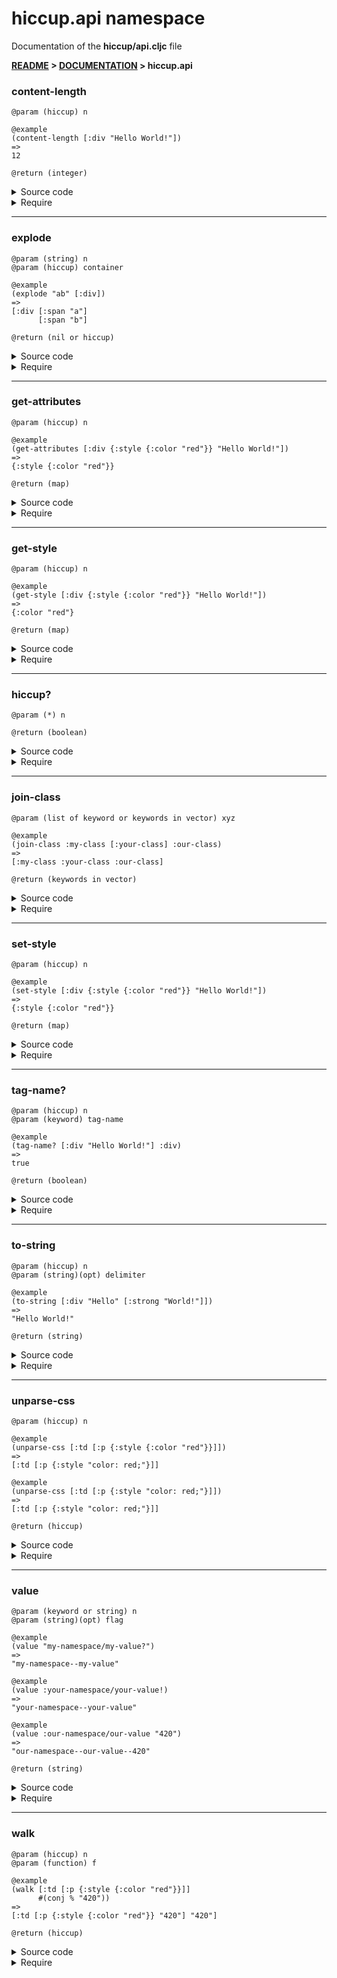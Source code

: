 
# <strong>hiccup.api</strong> namespace
<p>Documentation of the <strong>hiccup/api.cljc</strong> file</p>

<strong>[README](../../../README.md) > [DOCUMENTATION](../../COVER.md) > hiccup.api</strong>



### content-length

```
@param (hiccup) n
```

```
@example
(content-length [:div "Hello World!"])
=>
12
```

```
@return (integer)
```

<details>
<summary>Source code</summary>

```
(defn content-length
  [n]
  (-> n convert/to-string count))
```

</details>

<details>
<summary>Require</summary>

```
(ns my-namespace (:require [hiccup.api :as hiccup :refer [content-length]]))

(hiccup/content-length ...)
(content-length        ...)
```

</details>

---

### explode

```
@param (string) n
@param (hiccup) container
```

```
@example
(explode "ab" [:div])
=>
[:div [:span "a"]
      [:span "b"]
```

```
@return (nil or hiccup)
```

<details>
<summary>Source code</summary>

```
(defn explode
  [n container]
  (if (and (string? n)
           (type/hiccup? container))
      (letfn [(f [%1 %2] (conj %1 ^{:key (random/generate-uuid)} [:span %2]))]
             (reduce f container n))))
```

</details>

<details>
<summary>Require</summary>

```
(ns my-namespace (:require [hiccup.api :as hiccup :refer [explode]]))

(hiccup/explode ...)
(explode        ...)
```

</details>

---

### get-attributes

```
@param (hiccup) n
```

```
@example
(get-attributes [:div {:style {:color "red"}} "Hello World!"])
=>
{:style {:color "red"}}
```

```
@return (map)
```

<details>
<summary>Source code</summary>

```
(defn get-attributes
  [n]
  (if (vector? n)
      (if-let [attributes (vector/nth-item n 1)]
              (if (map?   attributes)
                  (return attributes)))))
```

</details>

<details>
<summary>Require</summary>

```
(ns my-namespace (:require [hiccup.api :as hiccup :refer [get-attributes]]))

(hiccup/get-attributes ...)
(get-attributes        ...)
```

</details>

---

### get-style

```
@param (hiccup) n
```

```
@example
(get-style [:div {:style {:color "red"}} "Hello World!"])
=>
{:color "red"}
```

```
@return (map)
```

<details>
<summary>Source code</summary>

```
(defn get-style
  [n]
  (if-let [attributes (get-attributes n)]
          (:style attributes)))
```

</details>

<details>
<summary>Require</summary>

```
(ns my-namespace (:require [hiccup.api :as hiccup :refer [get-style]]))

(hiccup/get-style ...)
(get-style        ...)
```

</details>

---

### hiccup?

```
@param (*) n
```

```
@return (boolean)
```

<details>
<summary>Source code</summary>

```
(defn hiccup?
  [n]
  (and (-> n vector?)
       (-> n first keyword?)))
```

</details>

<details>
<summary>Require</summary>

```
(ns my-namespace (:require [hiccup.api :as hiccup :refer [hiccup?]]))

(hiccup/hiccup? ...)
(hiccup?        ...)
```

</details>

---

### join-class

```
@param (list of keyword or keywords in vector) xyz
```

```
@example
(join-class :my-class [:your-class] :our-class)
=>
[:my-class :your-class :our-class]
```

```
@return (keywords in vector)
```

<details>
<summary>Source code</summary>

```
(defn join-class
  [& xyz]
  (letfn [(join-class-f [o x] (cond (vector?  x) (concat o x)
                                    (keyword? x) (conj   o x)
                                    :return   o))]
         (reduce join-class-f [] xyz)))
```

</details>

<details>
<summary>Require</summary>

```
(ns my-namespace (:require [hiccup.api :as hiccup :refer [join-class]]))

(hiccup/join-class ...)
(join-class        ...)
```

</details>

---

### set-style

```
@param (hiccup) n
```

```
@example
(set-style [:div {:style {:color "red"}} "Hello World!"])
=>
{:style {:color "red"}}
```

```
@return (map)
```

<details>
<summary>Source code</summary>

```
(defn set-style
  [n style]
  (if (vector? n)
      (if-let [attributes (get-attributes n)]
              (assoc-in n [1 :style] style)
              (vector/inject-item n 1 {:style style}))))
```

</details>

<details>
<summary>Require</summary>

```
(ns my-namespace (:require [hiccup.api :as hiccup :refer [set-style]]))

(hiccup/set-style ...)
(set-style        ...)
```

</details>

---

### tag-name?

```
@param (hiccup) n
@param (keyword) tag-name
```

```
@example
(tag-name? [:div "Hello World!"] :div)
=>
true
```

```
@return (boolean)
```

<details>
<summary>Source code</summary>

```
(defn tag-name?
  [n tag-name]
  (= (first n) tag-name))
```

</details>

<details>
<summary>Require</summary>

```
(ns my-namespace (:require [hiccup.api :as hiccup :refer [tag-name?]]))

(hiccup/tag-name? ...)
(tag-name?        ...)
```

</details>

---

### to-string

```
@param (hiccup) n
@param (string)(opt) delimiter
```

```
@example
(to-string [:div "Hello" [:strong "World!"]])
=>
"Hello World!"
```

```
@return (string)
```

<details>
<summary>Source code</summary>

```
(defn to-string
  ([n]
   (to-string n " "))

  ([n delimiter]
   (letfn [(to-string-f [o x]
                        (cond (string? x) (str o delimiter  x)
                              (vector? x) (str o (to-string x))
                              :return  o))]
          (reduce to-string-f "" n))))
```

</details>

<details>
<summary>Require</summary>

```
(ns my-namespace (:require [hiccup.api :as hiccup :refer [to-string]]))

(hiccup/to-string ...)
(to-string        ...)
```

</details>

---

### unparse-css

```
@param (hiccup) n
```

```
@example
(unparse-css [:td [:p {:style {:color "red"}}]])
=>
[:td [:p {:style "color: red;"}]]
```

```
@example
(unparse-css [:td [:p {:style "color: red;"}]])
=>
[:td [:p {:style "color: red;"}]]
```

```
@return (hiccup)
```

<details>
<summary>Source code</summary>

```
(defn unparse-css
  [n]
  (letfn [(f [n] (let [style (attributes/get-style n)]
                      (if (map? style)
                          (attributes/set-style n (css/unparse style))
                          (return               n))))]
         (walk/walk n f)))
```

</details>

<details>
<summary>Require</summary>

```
(ns my-namespace (:require [hiccup.api :as hiccup :refer [unparse-css]]))

(hiccup/unparse-css ...)
(unparse-css        ...)
```

</details>

---

### value

```
@param (keyword or string) n
@param (string)(opt) flag
```

```
@example
(value "my-namespace/my-value?")
=>
"my-namespace--my-value"
```

```
@example
(value :your-namespace/your-value!)
=>
"your-namespace--your-value"
```

```
@example
(value :our-namespace/our-value "420")
=>
"our-namespace--our-value--420"
```

```
@return (string)
```

<details>
<summary>Source code</summary>

```
(defn value
  [n & [flag]]
  (let [x (cond (keyword? n) (keyword/to-string n)
                (string?  n) (return            n))]
       (letfn [(f [result tag] (case tag "." (str result "--")
                                         "/" (str result "--")
                                         "?" result
                                         "!" result
                                         ">" result
                                             (str result tag)))]
              (str (reduce f nil x)
                   (if flag (str "--" flag))))))
```

</details>

<details>
<summary>Require</summary>

```
(ns my-namespace (:require [hiccup.api :as hiccup :refer [value]]))

(hiccup/value ...)
(value        ...)
```

</details>

---

### walk

```
@param (hiccup) n
@param (function) f
```

```
@example
(walk [:td [:p {:style {:color "red"}}]]
      #(conj % "420"))
=>
[:td [:p {:style {:color "red"}} "420"] "420"]
```

```
@return (hiccup)
```

<details>
<summary>Source code</summary>

```
(defn walk
  [n f]
  (if (type/hiccup? n)
      (letfn [(walk-f [%1 %2] (conj %1 (walk %2 f)))]
             (reduce walk-f [] (f n)))
      (return n)))
```

</details>

<details>
<summary>Require</summary>

```
(ns my-namespace (:require [hiccup.api :as hiccup :refer [walk]]))

(hiccup/walk ...)
(walk        ...)
```

</details>
